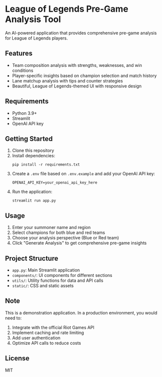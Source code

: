 # League of Legends Pre-Game Analysis Tool

An AI-powered application that provides comprehensive pre-game analysis for League of Legends players.

## Features

- Team composition analysis with strengths, weaknesses, and win conditions
- Player-specific insights based on champion selection and match history
- Lane matchup analysis with tips and counter strategies
- Beautiful, League of Legends-themed UI with responsive design

## Requirements

- Python 3.9+
- Streamlit
- OpenAI API key

## Getting Started

1. Clone this repository
2. Install dependencies:
   ```
   pip install -r requirements.txt
   ```
3. Create a `.env` file based on `.env.example` and add your OpenAI API key:
   ```
   OPENAI_API_KEY=your_openai_api_key_here
   ```
4. Run the application:
   ```
   streamlit run app.py
   ```

## Usage

1. Enter your summoner name and region
2. Select champions for both blue and red teams
3. Choose your analysis perspective (Blue or Red team)
4. Click "Generate Analysis" to get comprehensive pre-game insights

## Project Structure

- `app.py`: Main Streamlit application
- `components/`: UI components for different sections
- `utils/`: Utility functions for data and API calls
- `static/`: CSS and static assets

## Note

This is a demonstration application. In a production environment, you would need to:
1. Integrate with the official Riot Games API
2. Implement caching and rate limiting
3. Add user authentication
4. Optimize API calls to reduce costs

## License

MIT